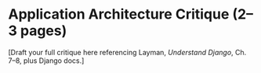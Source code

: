 # Application Architecture Critique (2–3 pages)
[Draft your full critique here referencing Layman, *Understand Django*, Ch. 7–8, plus Django docs.]
